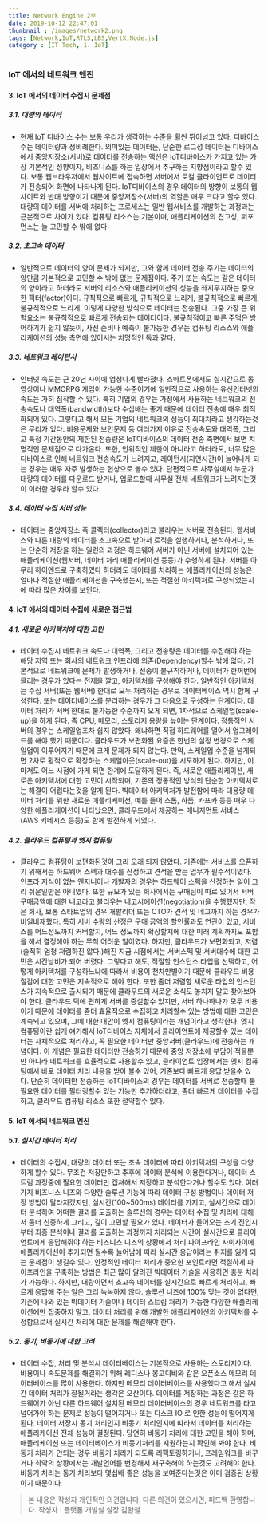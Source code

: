 ```yaml
---
title: Network Engine 2부
date: 2019-10-12 22:47:01
thumbnail : /images/network2.png
tags: [Network,IoT,RTLS,LBS,VertX,Node.js]
category : [IT Tech, 1. IoT]
---
```

### IoT 에서의 네트워크 엔진
#### 3. IoT 에서의 데이터 수집시 문제점
##### 3.1. 대량의 데이터
- 현재 IoT 디바이스 수는 보통 우리가 생각하는 수준을 휠씬 뛰어넘고 있다. 디바이스수는 데이터량과 정비례한다. 의미있는 데이터든, 단순한 로그성 데이터든 디바이스에서 중앙저장소(서버)로 데이터를 전송하는 액션은 IoT디바이스가 가지고 있는 가장 기본적인 성향이자, 비즈니스를 하는 입장에서 추구하는 지향점이라고 할수 있다. 보통 웹브라우저에서 웹사이트에 접속하면 서버에서 로컬 클라이언트로 데이터가 전송되어 화면에 나타나게 된다. IoT디바이스의 경우 데이터의 방향이 보통의 웹사이트와 반대 방향이기 때문에 중앙저장소(서버)의 역할은 매우 크다고 할수 있다. 대량의 데이터를 서버에 처리하는 프로세스는 일반 웹서비스를 개발하는 과정과는 근본적으로 차이가 있다. 컴퓨팅 리소스는 기본이며, 애플리케이션의 견고성, 퍼포먼스는 늘 고민할 수 밖에 없다.

##### 3.2. 초고속 데이터
- 일반적으로 데이터의 양이 문제가 되지만, 그와 함께 데이터 전송 주기는 데이터의 양만큼 기본적으로 고민할 수 밖에 없는 문제점이다. 주기 또는 속도는 같은 데이터의 양이라고 하더라도 서버의 리소스와 애플리케이션의 성능을 좌지우지하는 중요한 팩터(factor)이다. 규칙적으로 빠르게, 규칙적으로 느리게, 불규칙적으로 빠르게, 불규칙적으로 느리게, 이렇게 다양한 방식으로 데이터는 전송된다. 그중 가장 큰 위험요소는 불규칙적으로 빠르게 전송되는 데이터이다. 불규칙적이고 빠른 주먹은 방어하기가 쉽지 않듯이, 사전 준비나 예측이 불가능한 경우는 컴퓨팅 리소스와 애플리케이션의 성능 측면에 있어서는 치명적인 독과 같다.  

##### 3.3. 네트워크 레이턴시
- 인터넷 속도는 근 20년 사이에 엄청나게 빨라졌다. 스마트폰에서도 실시간으로 동영상이나 MMORPG 게임이 가능한 수준이기에 일반적으로 사용하는 유선인터넷의 속도는 가히 짐작할 수 있다. 특히 기업의 경우는 가정에서 사용하는 네트워크의 전송속도나 대역폭(bandwidth)보다 수십배는 좋기 때문에 데이터 전송에 매우 최적화되어 있다. 그렇다고 해서 모든 기업의 네트워크의 성능이 최대치라고 생각하는것은 무리가 있다. 비용문제와 보안문제 등 여러가지 이유로 전송속도와 대역폭, 그리고 특정 기간동안의 제한된 전송량은 IoT디바이스의 데이터 전송 측면에서 보면 치명적인 문제점으로 다가온다. 또한, 인위적인 제한이 아니라고 하더라도, 너무 많은 디바이스로 인해 네트워크 전송속도가 느려지고, 레이턴시(지연시간)이 늘어나게 되는 경우는 매우 자주 발생하는 현상으로 볼수 있다. 단편적으로 사무실에서 누군가 대량의 데이터를 다운로드 받거나, 업로드할때 사무실 전체 네트워크가 느려지는것이 이러한 경우라 할수 있다.  

##### 3.4. 데이터 수집 서버 성능
- 데이터는 중앙저장소 즉 콜렉터(collector)라고 불리우는 서버로 전송된다. 웹서비스와 다른 대량의 데이터를 초고속으로 받아서 로직을 실행하거나, 분석하거나, 또는 단순히 저장을 하는 일련의 과정은 하드웨어 서버가 아닌 서버에 설치되어 있는 애플리케이션(웹서버, 데이터 처리 애플리케이션 등등)가 수행하게 된다. 서버를 아무리 하이엔드로 구축하였다 하더라도 데이터를 처리하는 애플리케이션의 성능은 얼마나 적절한 애플리케이션을 구축했는지, 또는 적절한 아키텍처로 구성되었는지에 따라 많은 차이를 보인다.



#### 4. IoT 에서의 데이터 수집에 새로운 접근법
##### 4.1. 새로운 아키텍처에 대한 고민
- 데이터 수집시 네트워크 속도나 대역폭, 그리고 전송량은 데이터를 수집해야 하는 해당 지역 또는 회사의 네트워크 인프라에 의존(Dependency)할수 밖에 없다. 기본적으로 네트워크에 문제가 발생하거나, 전송이 불규칙하거나, 데이터가 한꺼번에 몰리는 경우가 있다는 전제을 깔고, 아키텍처를 구성해야 한다. 일반적인 아키텍처는 수집 서버(또는 웹서버) 한대로 모두 처리하는 경우로 데이터베이스 역시 함께 구성한다. 또는 데이터베이스를 분리하는 경우가 그 다음으로 구성하는 단계이다. 데이터 처리가 서버 한대로 불가능한 수준까지 오게 되면, 1차적으로 스케일업(scale-up)을 하게 된다. 즉 CPU, 메모리, 스토리지 용량을 높이는 단계이다. 정통적인 서버의 경우는 스케일업조차 쉽지 않았다. 왜냐하면 직접 하드웨어를 열어서 업그레이드를 해야 했기 때문이다. 클라우드가 보편화된 요즘은 한번의 설정 변경으로 스케일업이 이루어지기 때문에 크게 문제가 되지 않는다. 만약, 스케일업 수준을 넘게되면 2차로 횡적으로 확장하는 스케일아웃(scale-out)을 시도하게 된다. 하지만, 이 마저도 어느 시점에 가게 되면 한계에 도달하게 된다. 즉, 새로운 애플리케이션, 새로운 아키텍처에 대한 고민이 시작되며, 기존의 정통적인 방식의 단순한 아키텍처로는 해결이 어렵다는것을 알게 된다. 빅데이터 아키텍처가 발전함에 따라 대용량 데이터 처리를 위한 새로운 애플리케이션, 예를 들어 스톰, 하둡, 카프카 등등 매우 다양한 애플리케이션이 나타났으면, 클라우드에서 제공하는 매니지먼트 서비스 (AWS 키네시스 등등)도 함께 발전하게 되었다.

##### 4.2. 클라우드 컴퓨팅과 엣지 컴퓨팅
- 클라우드 컴퓨팅이 보편화된것이 그리 오래 되지 않았다. 기존에는 서비스를 오픈하기 위해서는 하드웨어 스펙과 대수를 산정하고 견적을 받는 업무가 필수적이였다. 인프라 지식이 없는 엔지니어나 개발자의 경우는 하드웨어 스펙을 산정하는 일이 그리 쉬운일만은 아니였다. 또한 규모가 있는 회사에서는 구매팀이 따로 있어서 서버 구매금액에 대한 네고라고 불리우는 네고시에이션(negotiation)을 수행했지만, 작은 회사, 보통 스타트업의 경우 개발리더 또는 CTO가 견적 및 네고까지 하는 경우가 비일비재했다. 특히 서버 수량의 산정은 구매 금액의 할인률과도 연관이 있고, 서비스를 어느정도까지 커버할지, 어느 정도까지 확장할지에 대한 미래 계획까지도 포함을 해서 결정해야 하는 무척 어려운 일이였다. 하지만, 클라우드가 보편화되고, 저렴(솔직히 엄청 저렴하진 않다.)해진 지금 시점에서는 서버스펙 및 서버대수에 대한 고민은 시간낭비가 되어 버렸다. 그렇다고 해도, 적절할 인스턴스 타입을 선택하고, 어떻게 아키텍처를 구성하느냐에 따라서 비용이 천차만별이기 때문에 클라우드 비용절감에 대한 고민은 지속적으로 해야 한다. 또한 좀더 저렴함 새로운 타입의 인스턴스가 지속적으로 출시되기 때문에 클라우드의 새로운 소식도 놓치지 말고 찾아보아야 한다. 클라우드 덕에 편하게 서버를 증설할수 있지만, 서버 하나하나가 모두 비용이기 때문에 데이터를 좀더 효율적으로 수집하고 처리할수 있는 방법에 대한 고민은 계속되고 있으며, 그에 대한 대안이 엣지 컴퓨팅이라는 개념이라고 생각한다. 엣지 컴퓨팅이란 쉽게 얘기해서 IoT디바이스 자체에서 클라이언트에 제공할수 있는 데이터는 자체적으로 처리하고, 꼭 필요한 데이터만 중앙서버(클라우드)에 전송하는 개념이다. 이 개념은 필요한 데이터만 전송하기 때문에 중앙 저장소에 부담이 적을뿐만 아니라 네트워크를 효율적으로 사용할수 있고, 클라이언트 입장에서는 엣지 컴퓨팅에서 바로 데이터 처리 내용을 받아 볼수 있어, 기존보다 빠르게 응답 받을수 있다. 단순히 데이터만 전송하는 IoT디바이스의 경우는 데이터를 서버로 전송할때 불필요한 데이터를 필터링할수 있는 기능만 추가하더라고, 좀더 빠르게 데이터를 수집하고, 클라우드 컴퓨팅 리소스 또한 절약할수 있다.    

#### 5. IoT 에서의 네트워크 엔진
##### 5.1. 실시간 데이터 처리
- 데이터의 수집시, 대량의 데이터 또는 초속 데이터에 따라 아키텍처의 구성을 다양하게 할수 있다. 무조건 저장만하고 추후에 데이터 분석에 이용한다거나, 데이터 스트림 과정중에 필요한 데이터만 캡쳐해서 저장하고 분석한다거나 할수도 있다. 여러가지 비즈니스 니즈와 다양한 솔루션 기능에 따라 데이터 구성 방법이나 데이터 저장 방법이 달라지겠지만, 실시간(100~500ms) 데이터를 가지고, 실시간으로 데이터 분석하여 어떠한 결과를 도출하는 솔루션의 경우는 데이터 수집 및 처리에 대해서 좀더 신중하게 그리고, 깊이 고민할 필요가 있다. 데이터가 들어오는 초기 진입시부터 최종 분석이나 결과를 도출하는 과정까지 처리되는 시간이 실시간으로 클라이언트에게 응답해줘야 하는 비즈니스 니즈의 상황에서 처리 파이프라인 사이사이에 애플리케이션이 추가되면 될수록 늘어남에 따라 실시간 응답이라는 취지를 잃게 되는 문제점이 생길수 있다. 안정적인 데이터 처리가 중요한 포인트라면 적절하게 파이프라인을 구축하는 방법은 최근 많이 알려진 빅데이터 기술을 사용하면 충분 처리가 가능하다. 하지만, 대량이면서 초고속 데이터를 실시간으로 빠르게 처리하고, 빠르게 응답해 주는 일은 그리 녹녹하지 않다. 솔루션 니즈에 100% 맞는 것이 없다면, 기존에 나와 있는 빅데이터 기술이나 데이터 스트림 처리가 가능한 다양한 애플리케이션에만 집중하지 말고, 데이터 처리를 위해 개발한 애플리케이션의 아키텍처를 수정함으로써 실시간 처리에 대한 문제를 해결해야 한다.

##### 5.2. 동기, 비동기에 대한 고려
- 데이터 수집, 처리 및 분석시 데이터베이스는 기본적으로 사용하는 스토리지이다. 비용이나 속도문제를 해결하기 위해 레디스나 몽고디비와 같은 오픈소스 메모리 데이터베이스를 많이 사용한다. 하지만 메모리 데이터베이스를 사용했다고 해서 실시간 데이터 처리가 잘될거라는 생각은 오산이다. 데이터를 저장하는 과정은 같은 하드웨어가 아닌 다른 하드웨어 설치된 메모리 데이터베이스의 경우 네트워크를 타고 넘어가야 하는 문제로 성능이 떨어지거나 또는 디스크 IO 로 인한 성능이 떨어지게 된다. 데이터 저장시 동기 처리인지 비동기 처리인지에 따라서 데이터를 처리하는 애플리케이션 전체 성능이 결정된다. 당연히 비동기 처리에 대한 고민을 해야 하며, 애플리케이션 또는 데이터베이스가 비동기처리를 지원하는지 확인해 봐야 한다. 비동기 처리가 안되는 경우 비동기 처리가 되도록 리팩토링하거나, 프레임워크를 바꾸거나 최악의 상황에서는 개발언어를 변경해서 재구축해야 하는것도 고려해야 한다. 비동기 처리는 동기 처리보다 몇십배 좋은 성능을 보여준다는것은 이미 검증된 상황이기 때문이다.

> 본 내용은 작성자 개인적인 의견입니다. 다른 의견이 있으시면, 피드백 환영합니다.
> 작성자 : 플랫폼 개발실 실장 김완철